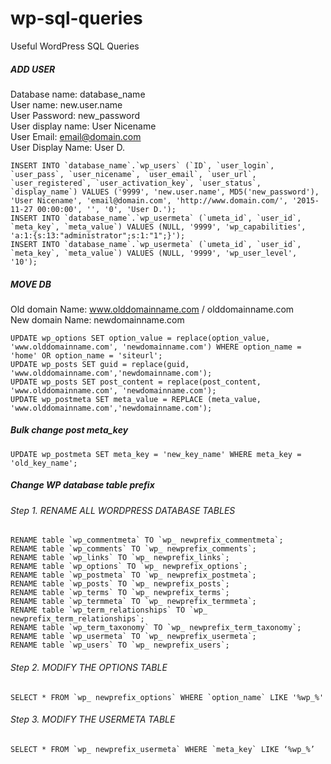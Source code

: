 # wp-sql-queries
Useful WordPress SQL Queries

##### ADD USER

Database name: 		  database_name  
User name: 	   		  new.user.name  
User Password: 		  new_password  
User display name:  User Nicename  
User Email:         email@domain.com  
User Display Name:  User D.

    INSERT INTO `database_name`.`wp_users` (`ID`, `user_login`, `user_pass`, `user_nicename`, `user_email`, `user_url`, `user_registered`, `user_activation_key`, `user_status`, `display_name`) VALUES ('9999', 'new.user.name', MD5('new_password'), 'User Nicename', 'email@domain.com', 'http://www.domain.com/', '2015-11-27 00:00:00', '', '0', 'User D.');
    INSERT INTO `database_name`.`wp_usermeta` (`umeta_id`, `user_id`, `meta_key`, `meta_value`) VALUES (NULL, '9999', 'wp_capabilities', 'a:1:{s:13:"administrator";s:1:"1";}');
    INSERT INTO `database_name`.`wp_usermeta` (`umeta_id`, `user_id`, `meta_key`, `meta_value`) VALUES (NULL, '9999', 'wp_user_level', '10');

##### MOVE DB

Old domain Name: www.olddomainname.com / olddomainname.com  
New domain Name: newdomainname.com

    UPDATE wp_options SET option_value = replace(option_value, 'www.olddomainname.com', 'newdomainname.com') WHERE option_name = 'home' OR option_name = 'siteurl';
    UPDATE wp_posts SET guid = replace(guid, 'www.olddomainname.com','newdomainname.com');
    UPDATE wp_posts SET post_content = replace(post_content, 'www.olddomainname.com', 'newdomainname.com');
    UPDATE wp_postmeta SET meta_value = REPLACE (meta_value, 'www.olddomainname.com','newdomainname.com');
    
##### Bulk change post meta_key
    UPDATE wp_postmeta SET meta_key = 'new_key_name' WHERE meta_key = 'old_key_name';

##### Change WP database table prefix

###### Step 1. RENAME ALL WORDPRESS DATABASE TABLES

    RENAME table `wp_commentmeta` TO `wp_ newprefix_commentmeta`;
    RENAME table `wp_comments` TO `wp_ newprefix_comments`;
    RENAME table `wp_links` TO `wp_ newprefix_links`;
    RENAME table `wp_options` TO `wp_ newprefix_options`;
    RENAME table `wp_postmeta` TO `wp_ newprefix_postmeta`;
    RENAME table `wp_posts` TO `wp_ newprefix_posts`;
    RENAME table `wp_terms` TO `wp_ newprefix_terms`;
    RENAME table `wp_termmeta` TO `wp_ newprefix_termmeta`;
    RENAME table `wp_term_relationships` TO `wp_ newprefix_term_relationships`;
    RENAME table `wp_term_taxonomy` TO `wp_ newprefix_term_taxonomy`;
    RENAME table `wp_usermeta` TO `wp_ newprefix_usermeta`;
    RENAME table `wp_users` TO `wp_ newprefix_users`;
    
###### Step 2. MODIFY THE OPTIONS TABLE

    SELECT * FROM `wp_ newprefix_options` WHERE `option_name` LIKE '%wp_%'
    
###### Step 3. MODIFY THE USERMETA TABLE

    SELECT * FROM `wp_ newprefix_usermeta` WHERE `meta_key` LIKE ‘%wp_%’
